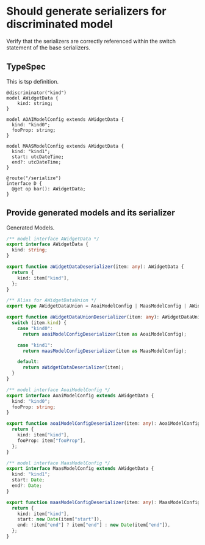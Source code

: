 # Should generate serializers for discriminated model

Verify that the serializers are correctly referenced within the switch statement of the base serializers.

## TypeSpec

This is tsp definition.

```tsp
@discriminator("kind")
model AWidgetData {
    kind: string;
}

model AOAIModelConfig extends AWidgetData {
  kind: "kind0";
  fooProp: string;
}

model MAASModelConfig extends AWidgetData {
  kind: "kind1";
  start: utcDateTime;
  end?: utcDateTime;
}

@route("/serialize")
interface D {
  @get op bar(): AWidgetData;
}
```

## Provide generated models and its serializer

Generated Models.

```ts models
/** model interface AWidgetData */
export interface AWidgetData {
  kind: string;
}

export function aWidgetDataDeserializer(item: any): AWidgetData {
  return {
    kind: item["kind"],
  };
}

/** Alias for AWidgetDataUnion */
export type AWidgetDataUnion = AoaiModelConfig | MaasModelConfig | AWidgetData;

export function aWidgetDataUnionDeserializer(item: any): AWidgetDataUnion {
  switch (item.kind) {
    case "kind0":
      return aoaiModelConfigDeserializer(item as AoaiModelConfig);

    case "kind1":
      return maasModelConfigDeserializer(item as MaasModelConfig);

    default:
      return aWidgetDataDeserializer(item);
  }
}

/** model interface AoaiModelConfig */
export interface AoaiModelConfig extends AWidgetData {
  kind: "kind0";
  fooProp: string;
}

export function aoaiModelConfigDeserializer(item: any): AoaiModelConfig {
  return {
    kind: item["kind"],
    fooProp: item["fooProp"],
  };
}

/** model interface MaasModelConfig */
export interface MaasModelConfig extends AWidgetData {
  kind: "kind1";
  start: Date;
  end?: Date;
}

export function maasModelConfigDeserializer(item: any): MaasModelConfig {
  return {
    kind: item["kind"],
    start: new Date(item["start"]),
    end: !item["end"] ? item["end"] : new Date(item["end"]),
  };
}
```
